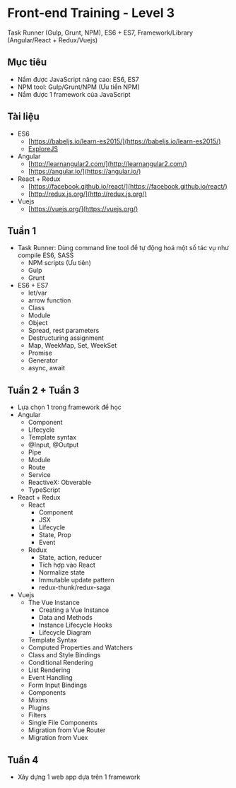 # Front-end Training - Level 3
Task Runner (Gulp, Grunt, NPM), ES6 + ES7, Framework/Library (Angular/React + Redux/Vuejs)

## Mục tiêu
- Nắm được JavaScript nâng cao: ES6, ES7
- NPM tool: Gulp/Grunt/NPM (Ưu tiển NPM)
- Nắm được 1 framework của JavaScript

## Tài liệu
- ES6
  - [https://babeljs.io/learn-es2015/](https://babeljs.io/learn-es2015/)
  - [ExploreJS](http://exploringjs.com/es6.html)
- Angular
  - [http://learnangular2.com/](http://learnangular2.com/)
  - [https://angular.io/](https://angular.io/)
- React + Redux
  - [https://facebook.github.io/react/](https://facebook.github.io/react/)
  - [http://redux.js.org/](http://redux.js.org/)
- Vuejs
  - [https://vuejs.org/](https://vuejs.org/)

## Tuần 1
- Task Runner: Dùng command line tool để tự động hoá một số tác vụ như compile ES6, SASS
  - NPM scripts (Ưu tiên)
  - Gulp
  - Grunt
- ES6 + ES7
  - let/var
  - arrow function
  - Class
  - Module
  - Object
  - Spread, rest parameters
  - Destructuring assignment
  - Map, WeekMap, Set, WeekSet
  - Promise
  - Generator
  - async, await

## Tuần 2 + Tuần 3
- Lựa chọn 1 trong framework để học
- Angular
  - Component
  - Lifecycle
  - Template syntax
  - @Input, @Output
  - Pipe
  - Module
  - Route
  - Service
  - ReactiveX: Obverable
  - TypeScript
- React + Redux
  - React
    - Component
    - JSX
    - Lifecycle
    - State, Prop
    - Event
  - Redux
    - State, action, reducer
    - Tích hợp vào React
    - Normalize state
    - Immutable update pattern
    - redux-thunk/redux-saga
- Vuejs
  - The Vue Instance
    - Creating a Vue Instance
    - Data and Methods
    - Instance Lifecycle Hooks
    - Lifecycle Diagram
  - Template Syntax
  - Computed Properties and Watchers
  - Class and Style Bindings
  - Conditional Rendering
  - List Rendering
  - Event Handling
  - Form Input Bindings
  - Components
  - Mixins
  - Plugins
  - Filters
  - Single File Components
  - Migration from Vue Router
  - Migration from Vuex
## Tuần 4
- Xây dựng 1 web app dựa trên 1 framework
